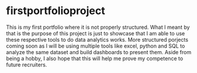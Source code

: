 # firstportfolioproject
This is my first portfolio where it is not properly structured.
What I meant by that is the purpose of this project is just to showcase that I am able to use these respective tools to do data analytics works.
More structured porjects coming soon as I will be using multiple tools like excel, python and SQL to analyze the same dataset and build dashboards to present them.
Aside from being a hobby, I also hope that this will help me prove my competence to future recruiters.
